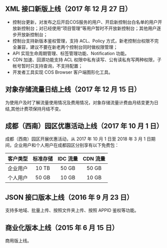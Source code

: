 ## XML 接口新版上线（2017 年 12 月 27 日）
- 控制台更新，对发布之后开启COS服务的用户、开启新控制台白名单的用户开放新控制台；对已经使用“项目管理”等用户暂时不开放新控制台；其他用户逐步开放新控制台；
- 控制台支持新版本鉴权管理，支持 ACL、Policy 方式，新老控制台权限不完全兼容，建议不要在新老两个控制台同时做权限管理；
- API 实现生命周期管理、标签管理功能、Notification 功能。
- CDN 加速、回源功能支持 ACL 权限中私有读写、公有读私有写两种权限，子帐号暂时只支持查询，不支持配置；
- 开发者工具实现 COS Browser 客户端图形化工具。

## 对象存储流量日结上线（2017 年 12 月 15 日）
为使用户及时了解流量使用情况及费用情况，对象存储流量计费由月结变更为日结,其他计费项保持月结不变。

## 成都（西南）园区优惠活动上线（2017 年 10 月 1 日）
成都（西南）园区开展优惠活动，从 2017 年 10 月 1 日至 2018 年 3 月 1 日期间，企业用户和个人用户在成都园区分别享有以下免费包：

| 客户类型 | 标准存储 | IDC 流量 | CDN 流量 |
| :----: | :----: | :-----: | :-----: |
| 企业用户 | 10 TB | 50 GB  | 50 GB  |
| 个人用户 | 50 GB | 10 GB  | 10 GB  |

## JSON 接口版本上线（2016 年 9 月 23 日）
支持多地域、批量上传、按照文件夹上传、按照 APPID 鉴权等功能。

## 商业化版本上线（2015 年 6 月 15 日）
商用版上线。

